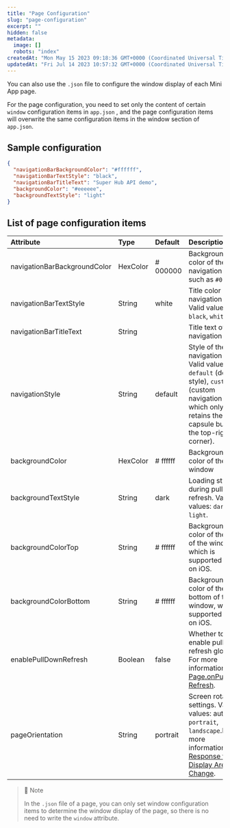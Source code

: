 ```yaml
---
title: "Page Configuration"
slug: "page-configuration"
excerpt: ""
hidden: false
metadata: 
  image: []
  robots: "index"
createdAt: "Mon May 15 2023 09:18:36 GMT+0000 (Coordinated Universal Time)"
updatedAt: "Fri Jul 14 2023 10:57:32 GMT+0000 (Coordinated Universal Time)"
---
```

You can also use the `.json` file to configure the window display of each Mini App page.

For the page configuration, you need to set only the content of certain `window` configuration items in `app.json` , and the page configuration items will overwrite the same configuration items in the window section of `app.json`.

## Sample configuration

```json
{
  "navigationBarBackgroundColor": "#ffffff",
  "navigationBarTextStyle": "black",
  "navigationBarTitleText": "Super Hub API demo",
  "backgroundColor": "#eeeeee",
  "backgroundTextStyle": "light"
}
```

## List of page configuration items

| Attribute                    | Type     | Default  | Description                                                                                                                                                              |
| :--------------------------- | :------- | :------- | :----------------------------------------------------------------------------------------------------------------------------------------------------------------------- |
| navigationBarBackgroundColor | HexColor | # 000000 | Background color of the navigation bar, such as `#000000`.                                                                                                               |
| navigationBarTextStyle       | String   | white    | Title color of the navigation bar. Valid values: `black`, `white`.                                                                                                       |
| navigationBarTitleText       | String   |          | Title text of the navigation bar                                                                                                                                         |
| navigationStyle              | String   | default  | Style of the navigation bar. Valid values: `default` (default style), `custom` (custom navigation bar, which only retains the capsule button in the top-right corner).   |
| backgroundColor              | HexColor | # ffffff | Background color of the window                                                                                                                                           |
| backgroundTextStyle          | String   | dark     | Loading style during pull-to-refresh. Valid values: `dark`, `light`.                                                                                                     |
| backgroundColorTop           | String   | # ffffff | Background color of the top of the window, which is supported only on iOS.                                                                                               |
| backgroundColorBottom        | String   | # ffffff | Background color of the bottom of the window, which is supported only on iOS.                                                                                            |
| enablePullDownRefresh        | Boolean  | false    | Whether to enable pull-to-refresh globally. For more information, see [Page.onPullDown Refresh](doc:logic-layer-section#page).                                           |
| pageOrientation              | String   | portrait | Screen rotation settings. Valid values: auto , `portrait`, `landscape`.For more information, see [Response to Display Area Change](doc:response-to-display-area-change). |

> 📘 Note
> 
> In the `.json` file of a page, you can only set window configuration items to determine the window display of the page, so there is no need to write the `window` attribute.
